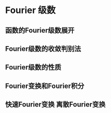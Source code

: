 # Fourier 级数

## 函数的Fourier级数展开

## Fourier级数的收敛判别法

## Fourier级数的性质

## Fourier变换和Fourier积分

## 快速Fourier变换 离散Fourier变换
